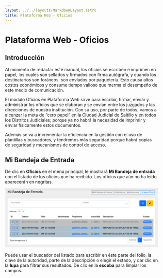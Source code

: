 ```yaml
---
layout: ../../layouts/MarkdownLayout.astro
title: Plataforma Web - Oficios
---
```


# Plataforma Web - Oficios

## Introducción

Al momento de redactar este manual, los oficios se escriben e imprimen en papel, los cuales son sellados y firmados con firma autógrafa, y cuando los destinatarios son foráneos, son envíados por paquetería. Esto causa altos costos económicos y consume tiempo valioso que merma el desempeño de este medio de comunicación.

El módulo Oficios en Plataforma Web sirve para escribir, firmar, enviar y administrar los oficios que se elaboran y se envían entre los juzgados y las direcciones de nuestra institución. Con su uso, por parte de todos, vamos a alcanzar la meta de “cero papel” en la Ciudad Judicial de Saltillo y en todos los Distritos Judiciales; porque ya no habrá la necesidad de imprimir y enviar físicamente estos documentos.

Además se va a incrementar la eficiencia en la gestión con el uso de plantillas y buscadores, y tendremos más seguridad porque habrá copias de seguridad y mecanismos de control de acceso.


## Mi Bandeja de Entrada

De clic en **Oficios** en el menú principal, le mostrará **Mi Bandeja de entrada** con el listado de los oficios que ha recibido. Los oficios que aún no ha leído aparecerán en negritas.

![Mi Bandeja de Entrada](../../assets/img/plataforma_web/oficios/mi-bandeja-de-entrada.png)

Puede usar el buscador del listado para escribir en éste parte del folio, la clave de la autoridad, parte de la descripción o elegir el estado, y dar clic en la **lupa** para filtrar sus resultados. De clic en la **escoba** para limpiar los campos.
